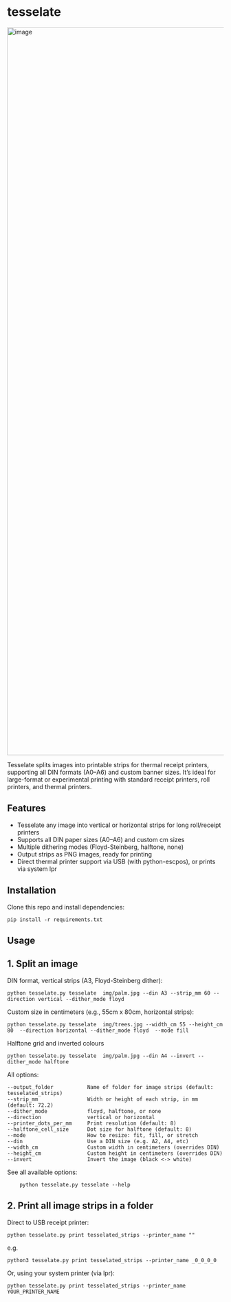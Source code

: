 tesselate
=========

<img width="952" height="1694" alt="image" src="https://github.com/user-attachments/assets/99d68fd0-48e6-4af8-bd22-6a8f2ef55f03" />

Tesselate splits images into printable strips for thermal receipt printers, supporting all DIN formats (A0–A6) and custom banner sizes.
It’s ideal for large-format or experimental printing with standard receipt printers, roll printers, and thermal printers.

Features
--------

- Tesselate any image into vertical or horizontal strips for long roll/receipt printers
- Supports all DIN paper sizes (A0–A6) and custom cm sizes
- Multiple dithering modes (Floyd-Steinberg, halftone, none)
- Output strips as PNG images, ready for printing
- Direct thermal printer support via USB (with python-escpos), or prints via system lpr

Installation
------------

Clone this repo and install dependencies:

 ```code
pip install -r requirements.txt
```

Usage
-----

## 1. Split an image

DIN format, vertical strips (A3, Floyd-Steinberg dither):

```code
python tesselate.py tesselate  img/palm.jpg --din A3 --strip_mm 60 --direction vertical --dither_mode floyd
```

Custom size in centimeters (e.g., 55cm x 80cm, horizontal strips):

```code
python tesselate.py tesselate  img/trees.jpg --width_cm 55 --height_cm 80  --direction horizontal --dither_mode floyd  --mode fill
```

Halftone grid and inverted colours

```code
python tesselate.py tesselate  img/palm.jpg --din A4 --invert --dither_mode halftone
```

All options:

    --output_folder           Name of folder for image strips (default: tesselated_strips)
    --strip_mm                Width or height of each strip, in mm (default: 72.2)
    --dither_mode             floyd, halftone, or none
    --direction               vertical or horizontal
    --printer_dots_per_mm     Print resolution (default: 8)
    --halftone_cell_size      Dot size for halftone (default: 8)
    --mode                    How to resize: fit, fill, or stretch
    --din                     Use a DIN size (e.g. A2, A4, etc)
    --width_cm                Custom width in centimeters (overrides DIN)
    --height_cm               Custom height in centimeters (overrides DIN)
    --invert                  Invert the image (black <-> white)

See all available options:

```code
    python tesselate.py tesselate --help
```

## 2. Print all image strips in a folder

Direct to USB receipt printer:

```code
python tesselate.py print tesselated_strips --printer_name ""
```

e.g.

```code
python3 tesselate.py print tesselated_strips --printer_name _0_0_0_0
```

Or, using your system printer (via lpr):

```code
python tesselate.py print tesselated_strips --printer_name YOUR_PRINTER_NAME
```
